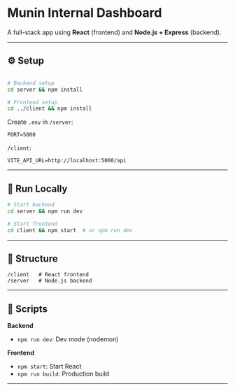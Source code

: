 # Munin Internal Dashboard

A full-stack app using **React** (frontend) and **Node.js + Express** (backend).

---

## ⚙️ Setup

```bash

# Backend setup
cd server && npm install

# Frontend setup
cd ../client && npm install
```

Create `.env` in `/server`:

```env
PORT=5000
```

`/client`:

```env
VITE_API_URL=http://localhost:5000/api
```

---

## 🧪 Run Locally

```bash
# Start backend
cd server && npm run dev

# Start frontend
cd client && npm start  # or npm run dev
```

---

## 📁 Structure

```
/client   # React frontend
/server   # Node.js backend
```

---

## 🚀 Scripts

**Backend**
- `npm run dev`: Dev mode (nodemon)

**Frontend**
- `npm start`: Start React
- `npm run build`: Production build

---
